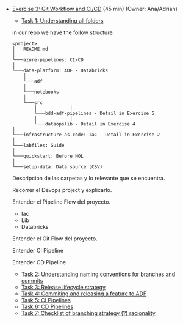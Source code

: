   - [Exercise 3: Git Workflow and CI/CD](#Exercise-3-Git-Workflow-and-CI/CD) (45 min) (Owner: Ana/Adrian)
    - [Task 1: Understanding all folders]()

    in our repo we have the follow structure:
    ```
    <project>
    │   README.md
    │
    └───azure-pipelines: CI/CD
    │   
    └───data-platform: ADF - Databricks
        │
        └───adf
        │
        └───notebooks
        │
        └───src
            │            │
            └───bdd-adf-pipelines - Detail in Exercise 5
            │            │
            └───dataopslib - Detail in Exercise 4             
    │   
    └───infrastructure-as-code: IaC - Detail in Exercise 2
    │   
    └───labfiles: Guide
    │   
    └───quickstart: Before HOL
    │   
    └───setup-data: Data source (CSV)

    ```

    Descripcion de las carpetas y lo relevante que se encuentra. 

    Recorrer el Devops project y explicarlo.

    Entender el Pipeline Flow del proyecto.   
    - Iac
    - Lib
    - Databricks

    Entender el Git Flow del proyecto.  

    Entender CI Pipeline


    Entender CD Pipeline


    - [Task 2: Understanding naming conventions for branches and commits]()
    - [Task 3: Release lifecycle strategy]()
    - [Task 4: Commiting and releasing a feature to ADF]()
    - [Task 5: CI Pipelines]()
    - [Task 6: CD Pipelines]()
    - [Task 7: Checklist of branching strategy (?) racionality]()